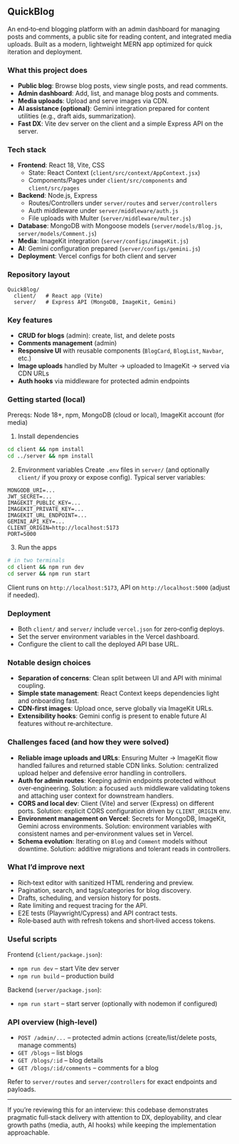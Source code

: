 ## QuickBlog

An end‑to‑end blogging platform with an admin dashboard for managing posts and comments, a public site for reading content, and integrated media uploads. Built as a modern, lightweight MERN app optimized for quick iteration and deployment.

### What this project does
- **Public blog**: Browse blog posts, view single posts, and read comments.
- **Admin dashboard**: Add, list, and manage blog posts and comments.
- **Media uploads**: Upload and serve images via CDN.
- **AI assistance (optional)**: Gemini integration prepared for content utilities (e.g., draft aids, summarization).
- **Fast DX**: Vite dev server on the client and a simple Express API on the server.

### Tech stack
- **Frontend**: React 18, Vite, CSS
  - State: React Context (`client/src/context/AppContext.jsx`)
  - Components/Pages under `client/src/components` and `client/src/pages`
- **Backend**: Node.js, Express
  - Routes/Controllers under `server/routes` and `server/controllers`
  - Auth middleware under `server/middleware/auth.js`
  - File uploads with Multer (`server/middleware/multer.js`)
- **Database**: MongoDB with Mongoose models (`server/models/Blog.js`, `server/models/Comment.js`)
- **Media**: ImageKit integration (`server/configs/imageKit.js`)
- **AI**: Gemini configuration prepared (`server/configs/gemini.js`)
- **Deployment**: Vercel configs for both client and server

### Repository layout
```
QuickBlog/
  client/   # React app (Vite)
  server/   # Express API (MongoDB, ImageKit, Gemini)
```

### Key features
- **CRUD for blogs** (admin): create, list, and delete posts
- **Comments management** (admin)
- **Responsive UI** with reusable components (`BlogCard`, `BlogList`, `Navbar`, etc.)
- **Image uploads** handled by Multer → uploaded to ImageKit → served via CDN URLs
- **Auth hooks** via middleware for protected admin endpoints

### Getting started (local)
Prereqs: Node 18+, npm, MongoDB (cloud or local), ImageKit account (for media)

1) Install dependencies
```bash
cd client && npm install
cd ../server && npm install
```

2) Environment variables
Create `.env` files in `server/` (and optionally `client/` if you proxy or expose config). Typical server variables:
```
MONGODB_URI=...
JWT_SECRET=...
IMAGEKIT_PUBLIC_KEY=...
IMAGEKIT_PRIVATE_KEY=...
IMAGEKIT_URL_ENDPOINT=...
GEMINI_API_KEY=...
CLIENT_ORIGIN=http://localhost:5173
PORT=5000
```

3) Run the apps
```bash
# in two terminals
cd client && npm run dev
cd server && npm run start
```
Client runs on `http://localhost:5173`, API on `http://localhost:5000` (adjust if needed).

### Deployment
- Both `client/` and `server/` include `vercel.json` for zero‑config deploys.
- Set the server environment variables in the Vercel dashboard.
- Configure the client to call the deployed API base URL.

### Notable design choices
- **Separation of concerns**: Clean split between UI and API with minimal coupling.
- **Simple state management**: React Context keeps dependencies light and onboarding fast.
- **CDN‑first images**: Upload once, serve globally via ImageKit URLs.
- **Extensibility hooks**: Gemini config is present to enable future AI features without re‑architecture.

### Challenges faced (and how they were solved)
- **Reliable image uploads and URLs**: Ensuring Multer → ImageKit flow handled failures and returned stable CDN links. Solution: centralized upload helper and defensive error handling in controllers.
- **Auth for admin routes**: Keeping admin endpoints protected without over‑engineering. Solution: a focused `auth` middleware validating tokens and attaching user context for downstream handlers.
- **CORS and local dev**: Client (Vite) and server (Express) on different ports. Solution: explicit CORS configuration driven by `CLIENT_ORIGIN` env.
- **Environment management on Vercel**: Secrets for MongoDB, ImageKit, Gemini across environments. Solution: environment variables with consistent names and per‑environment values set in Vercel.
- **Schema evolution**: Iterating on `Blog` and `Comment` models without downtime. Solution: additive migrations and tolerant reads in controllers.

### What I’d improve next
- Rich‑text editor with sanitized HTML rendering and preview.
- Pagination, search, and tags/categories for blog discovery.
- Drafts, scheduling, and version history for posts.
- Rate limiting and request tracing for the API.
- E2E tests (Playwright/Cypress) and API contract tests.
- Role‑based auth with refresh tokens and short‑lived access tokens.

### Useful scripts
Frontend (`client/package.json`):
- `npm run dev` – start Vite dev server
- `npm run build` – production build

Backend (`server/package.json`):
- `npm run start` – start server (optionally with nodemon if configured)

### API overview (high‑level)
- `POST /admin/...` – protected admin actions (create/list/delete posts, manage comments)
- `GET /blogs` – list blogs
- `GET /blogs/:id` – blog details
- `GET /blogs/:id/comments` – comments for a blog

Refer to `server/routes` and `server/controllers` for exact endpoints and payloads.

---
If you’re reviewing this for an interview: this codebase demonstrates pragmatic full‑stack delivery with attention to DX, deployability, and clear growth paths (media, auth, AI hooks) while keeping the implementation approachable.


